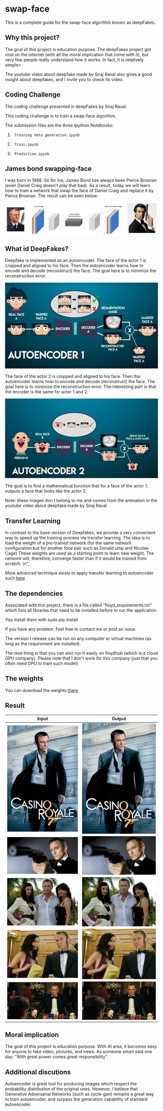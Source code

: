 # swap-face

This is a complete guide for the swap-face algorithm known as deepFakes. 

## Why this project?

The goal of this project is education purpose. The deepFakes project got viral on the internet (with all the moral implication that come with it), but very few people really understand how it works. In fact, it is relatively simple>

The youtube video about deepfake made by Siraj Raval also gives a good insight about deepfakes, and I invite you to check its video.

## Coding Challenge

The coding challenge presented in deepFakes by Siraj Raval.

This coding challenge is to train a swap-face algorithm.

The submission files are the three Ipython Notebooks: 

1.      Training data generation.ipynb
2.      Train.ipynb
3.      Prediction.ipynb

## James bond swapping-face

I was born in 1988. So for me, James Bond has always been Pierce Brosnan (even Daniel Craig doesn't play that bad). As a result, today we will learn how to train a network that swap the face of Daniel Craig and replace it by Pierce Brosnan. The result can be seen below.

![](image/jamesSwap.png?raw=true)

## What id DeepFakes?

Deepfake is implemented as an autoencoder.
The face of the actor 1 is cropped and aligned to his face. Then the autoencoder learns how to encode and decode (reconstruct) the face. The goal here is to minimize the reconstruction error.

![](image/encoder1.JPG?raw=true)

The face of the actor 2 is cropped and aligned to his face. Then the autoencoder learns how to encode and decode (reconstruct) the face. The goal here is to minimize the reconstruction error. The interesting part is that the encoder is the same for actor 1 and 2.

![](image/encoder2.JPG?raw=true)

The goal is to find a mathematical function that for a face of the actor 1, outputs a face that looks like the actor 2.

Note: these images don t belong to me and comes from the animation in the youtube video about deepfake made by Siraj Raval

## Transfer Learning

In contrast to the base version of Deepfakes, we provide a very convenient way to speed up the training process via transfer learning. The idea is to load the weight of a pre-trained network (for the same network configuration but for another face pair such as Donald ump and Nicolas Cage) These weights are used as a starting point to learn new weight. The network will, therefore, converge faster than if it would be trained from scratch. \n",

More advanced technique exists to apply transfer learning to autoencoder such [here](https://www.ijcai.org/Proceedings/15/Papers/578.pdf)

## The dependencies

Associated with this project, there is a file called "floyd_requirements.txt" which lists all libraries that need to be installed before to run the application.

You install them with sudo pip install <library name>

If you have any problem. Feel free to contact me or post an issue.

The version I release can be run on any computer or virtual machines (as long as the requirement are installed). 

The nice thing is that you can also run it easily on floydhub (which is a cloud GPU company). Please note that I don't work for this company (just that you often need GPU to train such model)

## The weights

You can download the weights [there](https://drive.google.com/file/d/1J1PgGZDCufCxZ6vEwHwnM7czAXjIliH5/view?usp=sharing)

## Result

Input            |  Output
:-------------------------:|:-------------------------:
![](/image/CR_2012.jpg?raw=true)  |  ![](/image/CR_2012_v2.jpg?raw=true)
![](/image/bond.jpg?raw=true)  |  ![](/image/bond_v2.jpg?raw=true)
![](/image/casino_royale_movie_image_james_bond__1_.jpg?raw=true)  |  ![](/image/casino_royale_movie_image_james_bond__1__v2.jpg?raw=true)
![](/image/Casino-Royale-Eva-Green-Daniel-Craig.jpg?raw=true)  |  ![](/image/Casino-Royale-Eva-Green-Daniel-Craig_v2.jpg?raw=true)
![](/image/james-bond-casino-royale.jpg?raw=true)  |  ![](/image/james-bond-casino-royale_v2.jpg?raw=true)

## Moral implication

The goal of this project is education purpose. With AI area, it becomes easy for anyone to fake video, pictures, and news. As someone smart said one day: "With great power comes great responsibility".

## Additional discutions

Autoencoder is great tool for producing images which respect the probability distribution of the original ones. However, I believe that Generative Adversarial Networks (such as cycle-gan) remains a great way to train autoencoder, and surpass the generation capability of standard autoencoder.


